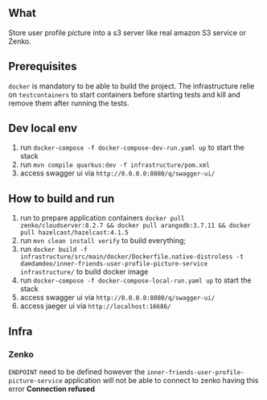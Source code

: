 ## What

Store user profile picture into a s3 server like real amazon S3 service or Zenko.

## Prerequisites

`docker` is mandatory to be able to build the project. The infrastructure relie on `testcontainers` to start containers before starting tests and kill and remove them after running the tests.

## Dev local env
1. run `docker-compose -f docker-compose-dev-run.yaml up` to start the stack
1. run `mvn compile quarkus:dev -f infrastructure/pom.xml`
1. access swagger ui via `http://0.0.0.0:8080/q/swagger-ui/`

## How to build and run

1. run to prepare application containers `docker pull zenko/cloudserver:8.2.7 && docker pull arangodb:3.7.11 && docker pull hazelcast/hazelcast:4.1.5`
1. run `mvn clean install verify` to build everything;
1. run `docker build -f infrastructure/src/main/docker/Dockerfile.native-distroless -t damdamdeo/inner-friends-user-profile-picture-service infrastructure/` to build docker image
1. run `docker-compose -f docker-compose-local-run.yaml up` to start the stack
1. access swagger ui via `http://0.0.0.0:8080/q/swagger-ui/`
1. access jaeger ui via `http://localhost:16686/`

## Infra

### Zenko

`ENDPOINT` need to be defined however the `inner-friends-user-profile-picture-service` application will not be able to connect to zenko having this error **Connection refused**